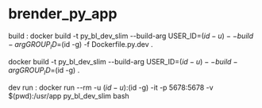 # brender_py_app

build :
docker build -t py_bl_dev_slim --build-arg USER_ID=$(id -u) --build-arg GROUP_ID=$(id -g)  -f Dockerfile.py.dev  .

docker build -t py_bl_dev_slim --build-arg USER_ID=$(id -u) --build-arg GROUP_ID=$(id -g) .



dev run :
docker run --rm -u $(id -u):$(id -g) -it -p 5678:5678  -v $(pwd):/usr/app py_bl_dev_slim bash